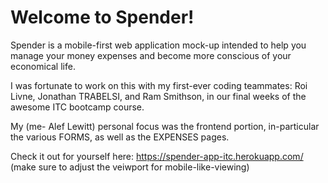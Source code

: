 # Welcome to Spender!

Spender is a mobile-first web application mock-up intended to help you manage your money expenses and become more conscious of your economical life.

I was fortunate to work on this with my first-ever coding teammates: Roi Livne, Jonathan TRABELSI, and Ram Smithson, in our final weeks of the awesome ITC bootcamp course.

My (me- Alef Lewitt) personal focus was the frontend portion, in-particular the various FORMS, as well as the EXPENSES pages.

Check it out for yourself here: https://spender-app-itc.herokuapp.com/ (make sure to adjust the veiwport for mobile-like-viewing)
